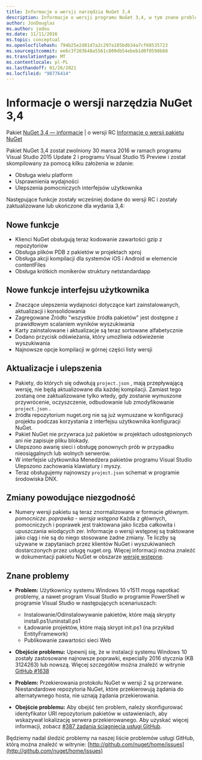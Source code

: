 ```yaml
---
title: Informacje o wersji narzędzia NuGet 3,4
description: Informacje o wersji programu NuGet 3,4, w tym znane problemy, poprawki błędów, dodane funkcje i DCR.
author: JonDouglas
ms.author: jodou
ms.date: 11/11/2016
ms.topic: conceptual
ms.openlocfilehash: 794b25e2d81d7a2c297a185bdb34a7cf68535723
ms.sourcegitcommit: ee6c3f203648a5561c809db54ebeb1d0f0598b68
ms.translationtype: MT
ms.contentlocale: pl-PL
ms.lasthandoff: 01/26/2021
ms.locfileid: "98776414"
---
```

# <a name="nuget-34-release-notes"></a>Informacje o wersji narzędzia NuGet 3,4

Pakiet [NuGet 3,4 — informacje](../release-notes/nuget-3.4-RC.md)  |  o wersji RC [Informacje o wersji pakietu NuGet](../release-notes/nuget-3.4.1.md)

Pakiet NuGet 3,4 został zwolniony 30 marca 2016 w ramach programu Visual Studio 2015 Update 2 i programu Visual Studio 15 Preview i został skompilowany za pomocą kilku założenia w zdanie:

* Obsługa wielu platform
* Usprawnienia wydajności
* Ulepszenia pomocniczych interfejsów użytkownika

Następujące funkcje zostały wcześniej dodane do wersji RC i zostały zaktualizowane lub ukończone dla wydania 3,4:

## <a name="new-features"></a>Nowe funkcje

* Klienci NuGet obsługują teraz kodowanie zawartości gzip z repozytoriów
* Obsługa plików PDB z pakietów w projektach xproj
* Obsługa akcji kompilacji dla systemów iOS i Android w elemencie contentFiles
* Obsługa krótkich monikerów struktury netstandardapp

## <a name="new-user-interface-features"></a>Nowe funkcje interfejsu użytkownika

* Znaczące ulepszenia wydajności dotyczące kart zainstalowanych, aktualizacji i konsolidowania
* Zagregowane Źródło "wszystkie źródła pakietów" jest dostępne z prawidłowym scalaniem wyników wyszukiwania
* Karty zainstalowane i aktualizacje są teraz sortowane alfabetycznie
* Dodano przycisk odświeżania, który umożliwia odświeżenie wyszukiwania
* Najnowsze opcje kompilacji w górnej części listy wersji

## <a name="updates-and-improvements"></a>Aktualizacje i ulepszenia

* Pakiety, do których się odwołują `project.json` , mają przepływającą wersję, nie będą aktualizowane dla każdej kompilacji. Zamiast tego zostaną one zaktualizowane tylko wtedy, gdy zostanie wymuszone przywrócenie, oczyszczenie, odbudowanie lub zmodyfikowanie `project.json` .
* źródła repozytorium nuget.org nie są już wymuszane w konfiguracji projektu podczas korzystania z interfejsu użytkownika konfiguracji NuGet.
* Pakiet NuGet nie przywraca już pakietów w projektach udostępnionych ani nie zapisuje pliku blokady.
* Ulepszono awarię sieci i obsługę ponownych prób w przypadku nieosiągalnych lub wolnych serwerów.
* W interfejsie użytkownika Menedżera pakietów programu Visual Studio Ulepszono zachowania klawiatury i myszy.
* Teraz obsługujemy najnowszy `project.json` schemat w programie środowiska DNX.

## <a name="breaking-changes"></a>Zmiany powodujące niezgodność

* Numery wersji pakietu są teraz znormalizowane w formacie *głównym*. *pomocnicze*. *poprawka* - *wersja wstępna*   Każda z głównych, pomocniczych i poprawek jest traktowana jako liczba całkowita i upuszczania wiodących zer.  Informacje o wersji wstępnej są traktowane jako ciąg i nie są do niego stosowane żadne zmiany. Te liczby są używane w zapytaniach przez klientów NuGet i wyszukiwaniech dostarczonych przez usługę nuget.org.  Więcej informacji można znaleźć w dokumentacji pakietu NuGet w obszarze [wersje wstępne](../create-packages/prerelease-packages.md).

## <a name="known-issues"></a>Znane problemy

* **Problem:** Użytkownicy systemu Windows 10 v1511 mogą napotkać problemy, a nawet program Visual Studio w programie PowerShell w programie Visual Studio w następujących scenariuszach:
    * Instalowanie/Odinstalowywanie pakietów, które mają skrypty install.ps1/uninstall.ps1
    * Ładowanie projektów, które mają skrypt init.ps1 (na przykład EntityFramework)
    * Publikowanie zawartości sieci Web

* **Obejście problemu:** Upewnij się, że w instalacji systemu Windows 10 zostały zastosowane najnowsze poprawki, expecially 2016 stycznia (KB 3124263) lub nowszą.  Więcej szczegółów można znaleźć w witrynie [GitHub #1638](http://github.com/nuget/home/issues/1638)

* **Problem:** Przekierowania protokołu NuGet w wersji 2 są przerwane.
Niestandardowe repozytoria NuGet, które przekierowują żądania do alternatywnego hosta, nie uznają żądania przekierowania.
* **Obejście problemu:**  Aby obejść ten problem, należy skonfigurować identyfikator URI repozytorium pakietów w ustawieniach, aby wskazywał lokalizację serwera przekierowanego.
Aby uzyskać więcej informacji, zobacz [#387 żądania ściągnięcia usługi GitHub](https://github.com/NuGet/NuGet.Client/pull/387).

Będziemy nadal śledzić problemy na naszej liście problemów usługi GitHub, którą można znaleźć w witrynie: [http://github.com/nuget/home/issues](http://github.com/nuget/home/issues)